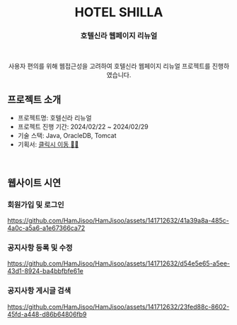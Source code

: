 <h1 align="center">HOTEL SHILLA</h1>
<h3 align="center">
 호텔신라 웹페이지 리뉴얼
</h3>
<br />
<p align="center">
 사용자 편의를 위해 웹접근성을 고려하여 호텔신라 웹페이지 리뉴얼 프로젝트를 진행하였습니다.
</p>

## 프로젝트 소개
- 프로젝트명: 호텔신라 리뉴얼
- 프로젝트 진행 기간:  2024/02/22 ~ 2024/02/29
- 기술 스택: Java, OracleDB, Tomcat
- 기획서: [클릭시 이동 💁‍♀️](https://www.canva.com/design/DAF9fY6wueg/AvRaibpK2GTFSR1bAHAqyw/edit?utm_content=DAF9fY6wueg&utm_campaign=designshare&utm_medium=link2&utm_source=sharebutton)</p>

<br />

## 웹사이트 시연
### 회원가입 및 로그인
https://github.com/HamJisoo/HamJisoo/assets/141712632/41a39a8a-485c-4a0c-a5a6-a1e67366ca72

### 공지사항 등록 및 수정
https://github.com/HamJisoo/HamJisoo/assets/141712632/d54e5e65-a5ee-43d1-8924-ba4bbfbfe61e

### 공지사항 게시글 검색
https://github.com/HamJisoo/HamJisoo/assets/141712632/23fed88c-8602-45fd-a448-d86b64806fb9


